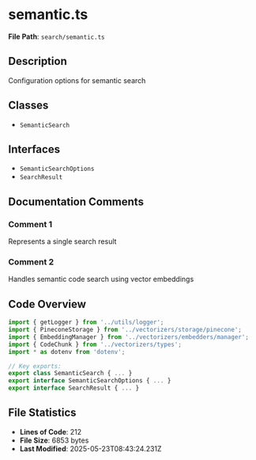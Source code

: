 # semantic.ts

**File Path**: `search/semantic.ts`

## Description

Configuration options for semantic search

## Classes

- `SemanticSearch`

## Interfaces

- `SemanticSearchOptions`
- `SearchResult`

## Documentation Comments

### Comment 1

Represents a single search result

### Comment 2

Handles semantic code search using vector embeddings

## Code Overview

```typescript
import { getLogger } from '../utils/logger';
import { PineconeStorage } from '../vectorizers/storage/pinecone';
import { EmbeddingManager } from '../vectorizers/embedders/manager';
import { CodeChunk } from '../vectorizers/types';
import * as dotenv from 'dotenv';

// Key exports:
export class SemanticSearch { ... }
export interface SemanticSearchOptions { ... }
export interface SearchResult { ... }
```

## File Statistics

- **Lines of Code**: 212
- **File Size**: 6853 bytes
- **Last Modified**: 2025-05-23T08:43:24.231Z

